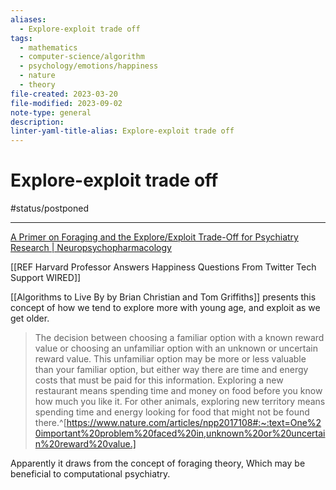 ```yaml
---
aliases:
  - Explore-exploit trade off
tags:
  - mathematics
  - computer-science/algorithm
  - psychology/emotions/happiness
  - nature
  - theory
file-created: 2023-03-20
file-modified: 2023-09-02
note-type: general
description: 
linter-yaml-title-alias: Explore-exploit trade off
---
```


# Explore-exploit trade off

#status/postponed

---

[A Primer on Foraging and the Explore/Exploit Trade-Off for Psychiatry Research | Neuropsychopharmacology](https://www.nature.com/articles/npp2017108#:~:text=One%20important%20problem%20faced%20in,unknown%20or%20uncertain%20reward%20value.)

[[REF Harvard Professor Answers Happiness Questions From Twitter  Tech Support  WIRED]]

[[Algorithms to Live By by Brian Christian and Tom Griffiths]]  presents this concept of how we tend to explore more with young age, and exploit as we get older.

> The decision between choosing a familiar option with a known reward value or choosing an unfamiliar option with an unknown or uncertain reward value. This unfamiliar option may be more or less valuable than your familiar option, but either way there are time and energy costs that must be paid for this information. Exploring a new restaurant means spending time and money on food before you know how much you like it. For other animals, exploring new territory means spending time and energy looking for food that might not be found there.^[https://www.nature.com/articles/npp2017108#:~:text=One%20important%20problem%20faced%20in,unknown%20or%20uncertain%20reward%20value.]

Apparently it draws from the concept of foraging theory, Which may be beneficial to computational psychiatry.
